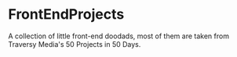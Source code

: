 # FrontEndProjects
A collection of little front-end doodads, most of them are taken from Traversy Media's 50 Projects in 50 Days.
